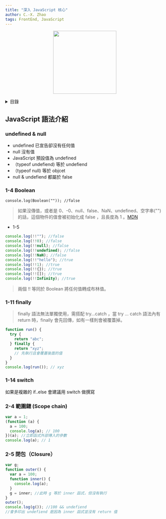 ```yaml
---
title: "深入 JavaScript 核心"
author: C.-X. Zhao
tags: FrontEnd, JavaScript
---
```


<!-- cover image -->
<p style="text-align: center">
    <img src="https://i.imgur.com/gDexI3a.png" height=200/>
</p>

<!-- table of contents (TOC) -->
<details>
  <summary>目錄</summary>
    
  [TOC]

</details>

## JavaScript 語法介紹

### undefined & null

- undefined 已宣告卻沒有任何值
- null 沒有值
- JavaScript 預設值為 undefined
- （typeof undefiend) 等於 undefiend
- （typeof null) 等於 objcet
- null & undefiend 都屬於 false

### 1-4 Boolean

`console.log(Boolean("")); //false`

> 如果沒傳值，或者是 0、-0、null、false、NaN、undefined、空字串("")的話，這個物件的值會被初始化成 false ，且長度為 1 。[MDN](https://developer.mozilla.org/zh-TW/docs/Web/JavaScript/Reference/Global_Objects/Boolean)

- 1-5

```js
console.log(!!""); //false
console.log(!!0); //false
console.log(!!null); //false
console.log(!!undefined); //false
console.log(!!NaN); //false
console.log(!!"hello"); //true
console.log(!!1); //true
console.log(!!{}); //true
console.log(!![]); //true
console.log(!!Infinity); //true
```

> 兩個 !! 等同於 Boolean 將任何值轉成布林值。

### 1-11 finally

> finally 語法無法單獨使用，需搭配 try...catch ，當 try ... catch 語法內有 return 時，finally 會先回傳，如有一樣則會被覆蓋掉。

```js
function run() {
  try {
    return "abc";
  } finally {
    return "xyz";
    // 先執行且會覆蓋後面的值
  }
}
console.log(run()); // xyz
```

### 1-14 switch

如果是複雜的 if..else 會建議用 switch 做撰寫

### 2-4 範圍鏈 (Scope chain)

```js
var a = 1;
(function (a) {
  a = 100;
  console.log(a); // 100
})(a); //立即函式外部傳入的參數
console.log(a); // 1
```

### 2-5 閉包（Closure）

```js
var g;
function outer() {
  var a = 100;
  function inner() {
    console.log(a);
  }
  g = inner; //此時 g 等於 inner 函式，但沒有執行
}
outer();
console.log(g()); //100 && undefiend
//會多印出 undefiend 是因為 inner 函式並沒有 return 值
```
